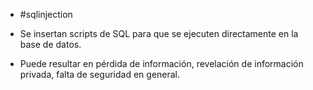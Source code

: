 - #sqlinjection

- Se insertan scripts de SQL para que se ejecuten directamente en la base de datos.
- Puede resultar en pérdida de información, revelación de información privada, falta de seguridad en general.